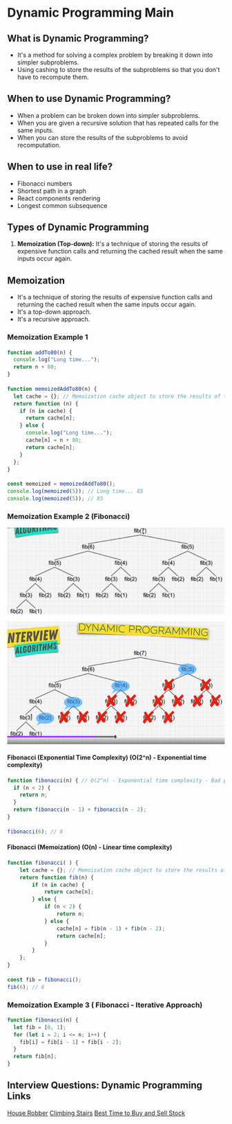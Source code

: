 # Dynamic Programming Main

## What is Dynamic Programming?

- It's a method for solving a complex problem by breaking it down into simpler subproblems.
- Using cashing to store the results of the subproblems so that you don't have to recompute them.

## When to use Dynamic Programming?

- When a problem can be broken down into simpler subproblems.
- When you are given a recursive solution that has repeated calls for the same inputs.
- When you can store the results of the subproblems to avoid recomputation.

## When to use in real life?

- Fibonacci numbers
- Shortest path in a graph
- React components rendering
- Longest common subsequence

## Types of Dynamic Programming

1. **Memoization (Top-down):** It's a technique of storing the results of expensive function calls and returning the cached result when the same inputs occur again.

## Memoization

- It's a technique of storing the results of expensive function calls and returning the cached result when the same inputs occur again.
- It's a top-down approach.
- It's a recursive approach.

### Memoization Example 1

```javascript
function addTo80(n) {
  console.log("Long time...");
  return n + 80;
}

function memoizedAddTo80(n) {
  let cache = {}; // Memoization cache object to store the results of the subproblems to avoid recomputation.
  return function (n) {
    if (n in cache) {
      return cache[n];
    } else {
      console.log("Long time...");
      cache[n] = n + 80;
      return cache[n];
    }
  };
}

const memoized = memoizedAddTo80();
console.log(memoized(5)); // Long time... 85
console.log(memoized(5)); // 85
```

### Memoization Example 2 (Fibonacci)

![Memoization Fibonacci 1](Memoization_Fibonacci_1.png)

![Memoization Fibonacci 2](Memoization_Fibonacci_2.png)

#### Fibonacci (Exponential Time Complexity) (O(2^n) - Exponential time complexity)

```javascript
function fibonacci(n) { // O(2^n) - Exponential time complexity - Bad performance
  if (n < 2) {
    return n;
  }
  return fibonacci(n - 1) + fibonacci(n - 2);
}

fibonacci(6); // 8
```

#### Fibonacci (Memoization) (O(n) - Linear time complexity)

```javascript
function fibonacci( ) {
    let cache = {}; // Memoization cache object to store the results of the subproblems to avoid recomputation.
    return function fib(n) {
        if (n in cache) {
            return cache[n];
        } else {
            if (n < 2) {
                return n;
            } else {
                cache[n] = fib(n - 1) + fib(n - 2);
                return cache[n];
            }
        }
    };
}

const fib = fibonacci();
fib(6); // 8
```

### Memoization Example 3 ( Fibonacci - Iterative Approach)

```javascript
function fibonacci(n) {
  let fib = [0, 1];
  for (let i = 2; i <= n; i++) {
    fib[i] = fib[i - 1] + fib[i - 2];
  }
  return fib[n];
}

```

## Interview Questions: Dynamic Programming Links

[House Robber](https://leetcode.com/problems/house-robber/)
[Climbing Stairs](https://leetcode.com/problems/climbing-stairs/)
[Best Time to Buy and Sell Stock](https://leetcode.com/problems/best-time-to-buy-and-sell-stock/description/)
